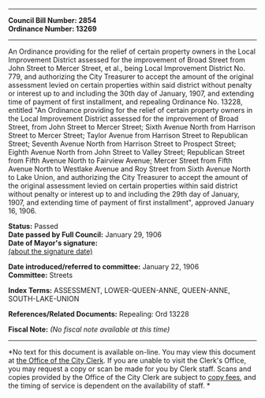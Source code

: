 * * * * *  
  
**Council Bill Number: [](#h0)[](#h2)2854**   
**Ordinance Number: 13269**  
  
* * * * *  
  
An Ordinance providing for the relief of certain property owners in the Local Improvement District assessed for the improvement of Broad Street from John Street to Mercer Street, et al., being Local Improvement District No. 779, and authorizing the City Treasurer to accept the amount of the original assessment levied on certain properties within said district without penalty or interest up to and including the 30th day of January, 1907, and extending time of payment of first installment, and repealing Ordinance No. 13228, entitled "An Ordinance providing for the relief of certain property owners in the Local Improvement District assessed for the improvement of Broad Street, from John Street to Mercer Street; Sixth Avenue North from Harrison Street to Mercer Street; Taylor Avenue from Harrison Street to Republican Street; Seventh Avenue North from Harrison Street to Prospect Street; Eighth Avenue North from John Street to Valley Street; Republican Street from Fifth Avenue North to Fairview Avenue; Mercer Street from Fifth Avenue North to Westlake Avenue and Roy Street from Sixth Avenue North to Lake Union, and authorizing the City Treasurer to accept the amount of the original assessment levied on certain properties within said district without penalty or interest up to and including the 29th day of January, 1907, and extending time of payment of first installment", approved January 16, 1906.  
  
**Status:** Passed   
**Date passed by Full Council:** January 29, 1906   
**Date of Mayor's signature:**   
[(about the signature date)](/~public/approvaldate.htm)   
  
  
**Date introduced/referred to committee:** January 22, 1906   
**Committee:** Streets   
  
**Index Terms:** ASSESSMENT, LOWER-QUEEN-ANNE, QUEEN-ANNE, SOUTH-LAKE-UNION  
  
**References/Related Documents:** Repealing: Ord 13228  
  
**Fiscal Note:** *(No fiscal note available at this time)*  
  
* * * * *  
  
*No text for this document is available on-line. You may view this document at [the Office of the City Clerk](http://www.seattle.gov/leg/clerk/contactUs.htm). If you are unable to visit the Clerk's Office, you may request a copy or scan be made for you by Clerk staff. Scans and copies provided by the Office of the City Clerk are subject to [copy fees](http://clerk.seattle.gov/~public/clerkfees.htm), and the timing of service is dependent on the availability of staff. *  
  
  
